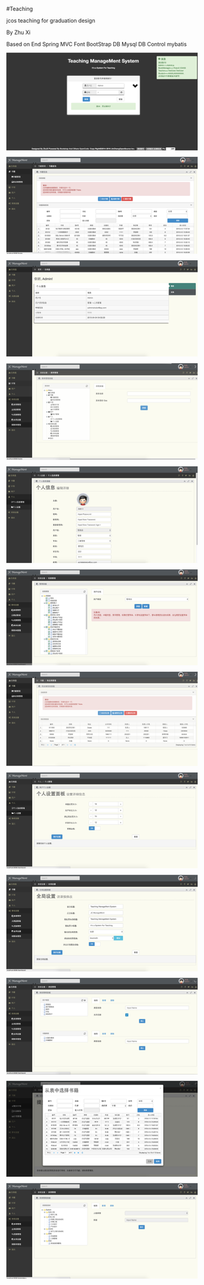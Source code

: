 #Teaching

jcos teaching for graduation design

By Zhu Xi

Based on
End Spring MVC
Font BootStrap
DB Mysql
DB Control mybatis  

![main](https://raw.githubusercontent.com/Teddy-Zhu/Teaching/master/DemoPicture/main.png)

![book](https://raw.githubusercontent.com/Teddy-Zhu/Teaching/master/DemoPicture/book.png)

![dashboard](https://raw.githubusercontent.com/Teddy-Zhu/Teaching/master/DemoPicture/dashboard.png)

![menu](https://raw.githubusercontent.com/Teddy-Zhu/Teaching/master/DemoPicture/menu.png)

![personal](https://raw.githubusercontent.com/Teddy-Zhu/Teaching/master/DemoPicture/personal.png)

![auth](https://raw.githubusercontent.com/Teddy-Zhu/Teaching/master/DemoPicture/auth.png)

![supplier](https://raw.githubusercontent.com/Teddy-Zhu/Teaching/master/DemoPicture/supplier.png)

![settings](https://raw.githubusercontent.com/Teddy-Zhu/Teaching/master/DemoPicture/settings.png)

![syssetting](https://raw.githubusercontent.com/Teddy-Zhu/Teaching/master/DemoPicture/syssetting.png)

![type](https://raw.githubusercontent.com/Teddy-Zhu/Teaching/master/DemoPicture/type.png)

![plan](https://raw.githubusercontent.com/Teddy-Zhu/Teaching/master/DemoPicture/plan.png)


![sysxb](https://raw.githubusercontent.com/Teddy-Zhu/Teaching/master/DemoPicture/sysxb.png)


